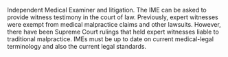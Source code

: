 Independent Medical Examiner and litigation. The IME can be asked to provide witness testimony in the court of law. Previously, expert witnesses were exempt from medical malpractice claims and other lawsuits. However, there have been Supreme Court rulings that held expert witnesses liable to traditional malpractice. IMEs must be up to date on current medical-legal terminology and also the current legal standards.